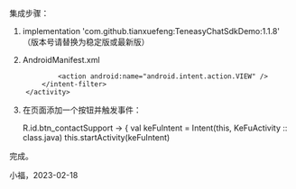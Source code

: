 集成步骤：

1. implementation 'com.github.tianxuefeng:TeneasyChatSdkDemo:1.1.8' （版本号请替换为稳定版或最新版）

2. AndroidManifest.xml


 <activity android:name="com.teneasy.chatuisdk.ui.main.KeFuActivity"  android:exported="true">
            <intent-filter>
                <category android:name="android.intent.category.DEFAULT" />

                <action android:name="android.intent.action.VIEW" />
            </intent-filter>
        </activity>

3. 在页面添加一个按钮并触发事件：


    R.id.btn_contactSupport -> {
                val keFuIntent = Intent(this, KeFuActivity :: class.java)
                this.startActivity(keFuIntent)

完成。

小福，2023-02-18
